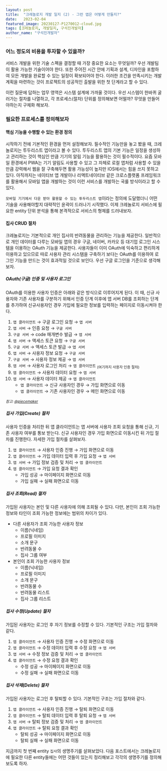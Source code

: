 ```yaml
---
layout: post
title:  "크레놀로지 개발 일지 (2) - 그런 앱은 어떻게 만들지?"
date:   2023-02-04
featured_image: 20230127-P1270012-cloud.jpg
tags: [크레놀로지, 개발일지, 구석진개발자]
author_name: "구석진개발자"
---
```


### 어느 정도의 비용을 투자할 수 있을까?

서비스 개발을 위한 기술 스펙을 결정할 때 가장 중요한 요소는 무엇일까? 우선 개발팀이 활용 가능한 기술이어야 한다. 또한 주어진 시간 안에 기획과 설계, 디자인을 포함하여 모든 개발을 완료할 수 있는 일정이 확보되어야 한다. 이러한 조건을 만족시키는 개발 계획을 마련하는 것이 프로젝트의 성공적인 출발을 위한 첫 단계라고 할 수 있다. 

이런 질문에 답하는 업무 영역은 시스템 설계에 가까울 것이다. 우선 시스템이 한바퀴 굴러가는 절차를 나열하고, 각 프로세스(절차) 단위를 정의해보면 어떨까? 무엇을 만들어야하는지 구체화 해보자.

<!--more-->

### 필요한 프로세스를 정의해보자

#### 핵심 기능을 수행할 수 있는 환경 정의

시작하기 전에 기본적인 환경을 먼저 설정해보자. 필수적인 기능만을 놓고 봤을 때, 크레놀로지는 투두리스트 앱이라고 볼 수 있다. 투두리스트 앱의 기본 기능은 일정을 생성하고 관리하는 것이 핵심인 만큼 기기의 알림 기능을 활용하는 것이 필수적이다. 요즘 모바일 환경에서 PWA는 기기 알림도 사용할 수 있고 그 자체로 로컬 앱처럼 사용할 수 있을만큼 강력해서 웹을 잘 구축해두면 활용 가능성이 높지만 IOS에서는 힘을 쓰지 못하고 있다. 아직까지는 네이티브 앱 개발이나 리액트네이티브 같은 크로스플랫폼 프레임워크를 활용해서 모바일 앱을 개발하는 것이 이런 서비스를 개발하는 국룰 방식이라고 할 수 있다. 

`모바일 기기에서 다운 받아 활용할 수 있는 투두리스트 앱`이라는 정의에 도달했더니 어떤 기술을 사용해야할지 대략적인 윤곽이 드러나기 시작했다. 이제 크레놀로지 서비스에 필요한 entity 단위 분석을 통해 본격적으로 서비스의 형체를 드러내보자.

#### 집사 CRUD 절차

크레놀로지는 기본적으로 개인 집사의 반려동물을 관리하는 기능을 제공한다. 일반적으로 개인 데이터를 다루는 모바일 앱의 경우 구글, 네이버, 카카오 등 대기업 로그인 시스템을 이용하는 OAuth 기능을 제공한다. 사용자들이 이미 OAuth에 익숙하고 편리하게 이용하고 있으므로 따로 사용자 관리 시스템을 구축하기 보다는 OAuth를 이용하여 로그인 기능을 만드는 것이 효과적일 것으로 보인다. 우선 구글 로그인을 기준으로 생각해보자.

##### OAuth(구글) 인증 및 사용자 로그인

OAuth를 이용한 사용자 인증은 아래와 같은 방식으로 이루어지게 된다. 이 때, 신규 사용자와 기존 사용자를 구분하기 위해서 인증 단계 이후에 앱 서버 DB를 조회하는 단계를 추가하여 신규사용자인 경우 가입에 필요한 정보를 입력하는 페이지로 이동시켜야 한다.

1. `앱 클라이언트` → 구글 로그인 요청 → `앱 서버`
1. `앱 서버` → 인증 요청 → `구글 서버`
1. `구글 서버` → code 매개변수 발급 → `앱 서버`
1. `앱 서버` → 액세스 토큰 요청 → `구글 서버`
1. `구글 서버` → 액세스 토큰 발급 → `앱 서버`
1. `앱 서버` → 사용자 정보 요청 → `구글 서버`
1. `구글 서버` → 사용자 정보 제공 → `앱 서버`
1. `앱 서버` → 사용자 로그인 처리 → `앱 클라이언트` <sub>(여기까지 사용자 인증 절차)</sub>
1. `앱 클라이언트` → 사용자 데이터 요청 → `앱 서버`
1. `앱 서버` → 사용자 데이터 제공 → `앱 클라이언트`
    - `앱 클라이언트` → 신규 사용자인 경우 → 가입 화면으로 이동
    - `앱 클라이언트` → 기존 사용자인 경우 → 메인 화면으로 이동

<sub><cite>참고: <a target="_blank" href="https://velog.io/@piecemaker/OAuth2-%EC%9D%B8%EC%A6%9D-%EB%B0%A9%EC%8B%9D%EC%97%90-%EB%8C%80%ED%95%B4-%EC%95%8C%EC%95%84%EB%B3%B4%EC%9E%90">@piecemaker</a></cite></sub>

##### 집사 가입(Create) 절차

사용자 인증을 처리한 뒤 앱 클라이언트는 앱 서버에 사용자 조회 요청을 통해 신규, 기존 사용자 여부를 통보 받는다. 신규 사용자인 경우 가입 화면으로 이동시킨 뒤 가입 절차를 진행한다. 자세한 가입 절차를 살펴보자.

1. `앱 클라이언트` → 사용자 인증 진행 → 가입 화면으로 이동
1. `앱 클라이언트` → 가입 데이터 입력 후 가입 요청 → `앱 서버`
1. `앱 서버` → 가입 정보 검증 및 처리 → `앱 클라이언트`
1. `앱 클라이언트` → 가입 요청 결과 확인
    - 가입 성공 → 마이페이지 화면으로 이동
    - 가입 실패 → 실패 화면으로 이동

##### 집사 조회(Read) 절차

가입된 사용자는 본인 및 다른 사용자에 의해 조회될 수 있다. 다만, 본인이 조회 가능한 정보와 타인이 조회 가능한 정보에는 범위의 차이가 있다. 

- 다른 사용자가 조회 가능한 사용자 정보
    - 이름(닉네임)
    - 프로필 이미지
    - 소개 문구
    - 반려동물 수
    - 집사 그룹 여부
- 본인이 조회 가능한 사용자 정보
    - 이름(닉네임)
    - 프로필 이미지
    - 소개 문구
    - 반려동물 수
    - 반려동물 리스트
    - 집사 그룹 리스트

##### 집사 수정(Update) 절차

가입된 사용자는 로그인 후 자기 정보를 수정할 수 있다. 기본적인 구조는 가입 절차와 같다.

1. `앱 클라이언트` → 사용자 인증 진행 → 수정 화면으로 이동
1. `앱 클라이언트` → 수정 데이터 입력 후 수정 요청 → `앱 서버`
1. `앱 서버` → 수정 정보 검증 및 처리 → `앱 클라이언트`
1. `앱 클라이언트` → 수정 요청 결과 확인
    - 수정 성공 → 마이페이지 화면으로 이동
    - 수정 실패 → 실패 화면으로 이동

##### 집사 삭제(Delete) 절차

가입된 사용자는 로그인 후 탈퇴할 수 있다. 기본적인 구조는 가입 절차와 같다.

1. `앱 클라이언트` → 사용자 인증 진행 → 탈퇴 화면으로 이동
1. `앱 클라이언트` → 탈퇴 데이터 입력 후 탈퇴 요청 → `앱 서버`
1. `앱 서버` → 탈퇴 정보 검증 및 처리 → `앱 클라이언트`
1. `앱 클라이언트` → 탈퇴 요청 결과 확인
    - 탈퇴 성공 → 마이페이지 화면으로 이동
    - 탈퇴 실패 → 실패 화면으로 이동

지금까지 첫 번째 entity `집사`의 생명주기를 살펴보았다. 다음 포스트에서는 크레놀로지에 필요한 다른 entity들에는 어떤 것들이 있는지 정리해보고 각각의 생명주기를 정의해보도록 하자.
<!-- 


#### 집사 그룹 CRUD 절차

기본 기능에 더해 부가적으로 제공되는 기능으로는 개인 집사의 가족이나 지인 등이 부계정으로 등록하여 함께 반려동물을 관리 할 수 있는 데이터 공유 기능이 있을 예정이다. 이러한 기능을 제공하기 위해서는 모든 사용자가 각각 크레놀로지에 가입한 뒤 `그룹 만들기`와 `그룹 참여` 기능을 사용하여 서로 계정 데이터를 연동할 수 있도록 만들어야한다. 이 부가기능에 대해서도 독립적인 절차가 필요해보인다.

`그룹 만들기`와 `그룹 참여` 기능은 로그인 한 사용자에게만 제공된다.

##### 집사 그룹 만들기(Create) 절차

생성된 집사 그룹이 없는 사용자는 새로운 집사 그룹을 만들 수 있다. 

1. `앱 클라이언트` → 사용자 인증 진행 → 집사 그룹 만들기 선택
1. `앱 클라이언트` → 기존 그룹 여부 확인
    - 기존 그룹 있음 → 이전 화면으로 이동
    - 기존 그룹 없음 → 그룹 생성 화면으로 이동
1. `앱 클라이언트` → 그룹 생성 요청 → `앱 서버`
1. `앱 서버` → 그룹 생성 검증 및 처리 → `앱 클라이언트`
1. `앱 클라이언트` → 그룹 생성 결과 확인
    - 생성 성공 → 그룹 관리 화면으로 이동
    - 생성 실패 → 실패 화면으로 이동

##### 집사 그룹 조회(Read) 절차

로그인 한 사용자는 본인이 생성하거나 소속한 집사 그룹을 조회할 수 있다.

##### 집사 그룹 참여 및 탈퇴(Update) 절차

##### 집사 그룹 삭제(Delete) 절차


#### 반려동물 CRUD 절차

##### 반려동물 생성 절차
##### 반려동물 조회 절차
##### 반려동물 수정 절차
##### 반려동물 삭제 절차


#### 반려동물 그룹 CRUD 절차

##### 반려동물 그룹 생성 절차
##### 반려동물 그룹 조회 절차
##### 반려동물 그룹 수정 절차
##### 반려동물 그룹 삭제 절차

#### 일정 타입 CRUD 절차

##### 일정 타입 생성 절차
##### 일정 타입 조회 절차
##### 일정 타입 수정 절차
##### 일정 타입 삭제 절차

#### 일정 CRUD 절차

##### 일정 생성 절차
##### 일정 조회 절차
##### 일정 수정 절차
##### 일정 삭제 절차

#### 일정 알림 CRUD 절차

##### 일정 알림 생성 절차
##### 일정 알림 조회 절차
##### 일정 알림 수정 절차
##### 일정 알림 삭제 절차 -->
